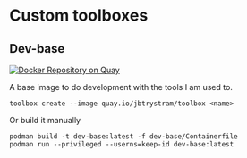 # Custom toolboxes

## Dev-base
[![Docker Repository on Quay](https://quay.io/repository/jbtrystram/toolbox/status "Docker Repository on Quay")](https://quay.io/repository/jbtrystram/toolbox)

A base image to do development with the tools I am used to. 
```shell
toolbox create --image quay.io/jbtrystram/toolbox <name>
```
Or build it manually
```shell
podman build -t dev-base:latest -f dev-base/Containerfile
podman run --privileged --userns=keep-id dev-base:latest
```

